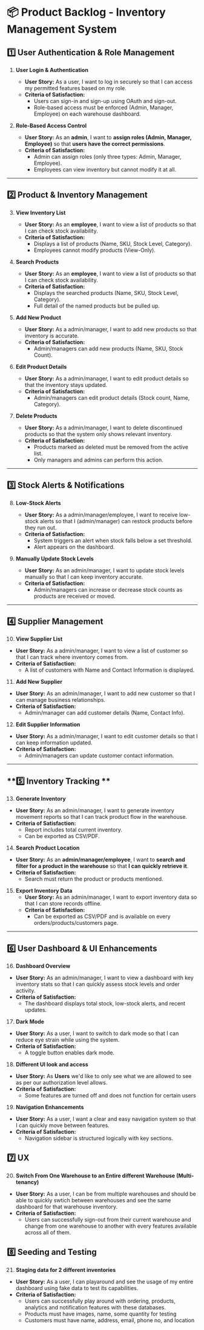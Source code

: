 # 📦 Product Backlog - Inventory Management System

## **1️⃣ User Authentication & Role Management**
1. **User Login & Authentication**  
   - **User Story:** As a user, I want to log in securely so that I can access my permitted features based on my role. 
   - **Criteria of Satisfaction:**  
     - Users can sign-in and sign-up using OAuth and sign-out.
     - Role-based access must be enforced (Admin, Manager, Employee) on each warehouse dashboard. 

2. **Role-Based Access Control**  
   - **User Story:** As an **admin**, I want to **assign roles (Admin, Manager, Employee)** so that **users have the correct permissions**.  
   - **Criteria of Satisfaction:**  
     - Admin can assign roles (only three types: Admin, Manager, Employee).
     - Employees can view inventory but cannot modify it at all.

---

## **2️⃣ Product & Inventory Management**
3. **View Inventory List**
   - **User Story:** As an **employee**, I want to view a list of products so that I can check stock availability.
   - **Criteria of Satisfaction:**  
     - Displays a list of products (Name, SKU, Stock Level, Category).
     - Employees cannot modify products (View-Only).

4. **Search Products**  
   - **User Story:** As an **employee**, I want to view a list of products so that I can check stock availability.  
   - **Criteria of Satisfaction:**  
     - Displays the searched products (Name, SKU, Stock Level, Category).
     - Full detail of the named products but be pulled up. 

5. **Add New Product**  
   - **User Story:** As a admin/manager, I want to add new products so that inventory is accurate.
   - **Criteria of Satisfaction:**  
     - Admin/managers can add new products (Name, SKU, Stock Count).

6. **Edit Product Details**  
   - **User Story:** As a admin/manager, I want to edit product details so that the inventory stays updated.
   - **Criteria of Satisfaction:**  
     - Admin/managers can edit product details (Stock count, Name, Category).
       
7. **Delete Products**
   - **User Story:** As a admin/manager, I want to delete discontinued products so that the system only shows relevant inventory.
   - **Criteria of Satisfaction:**
     - Products marked as deleted must be removed from the active list.
     - Only managers and admins can perform this action.
    

---

## **3️⃣ Stock Alerts & Notifications**
8. **Low-Stock Alerts**  
   - **User Story:** As a admin/manager/employee, I want to receive low-stock alerts so that I (admin/manager) can restock products before they run out.
   - **Criteria of Satisfaction:**  
     - System triggers an alert when stock falls below a set threshold.  
     - Alert appears on the dashboard.  

9. **Manually Update Stock Levels**
   - **User Story:** As an admin/manager, I want to update stock levels manually so that I can keep inventory accurate. 
   - **Criteria of Satisfaction:**  
     - Admin/managers can increase or decrease stock counts as products are received or moved. 

---

## **4️⃣ Supplier Management**
10. **View Supplier List**  
   - **User Story:** As a admin/manager, I want to view a list of customer so that I can track where inventory comes from.
   - **Criteria of Satisfaction:**  
     - A list of customers with Name and Contact Information is displayed.

11. **Add New Supplier**  
   - **User Story:** As an admin/manager, I want to add new customer so that I can manage business relationships.
   - **Criteria of Satisfaction:**  
     - Admin/manager can add customer details (Name, Contact Info).

12. **Edit Supplier Information**  
   - **User Story:** As a admin/manager, I want to edit customer details so that I can keep information updated.  
   - **Criteria of Satisfaction:**  
     - Admin/managers can update customer contact information.

---

## **5️⃣ Inventory Tracking **
13. **Generate Inventory**  
   - **User Story:** As an admin/manager, I want to generate inventory movement reports so that I can track product flow in the warehouse.
   - **Criteria of Satisfaction:**  
     - Report includes total current inventory.
     - Can be exported as CSV/PDF. 

14. **Search Product Location**  
   - **User Story:** As an **admin/manager/employee**, I want to **search and filter for a product in the warehouse** so that **I can quickly retrieve it**.  
   - **Criteria of Satisfaction:**  
     - Search must return the product or products mentioned.

15. **Export Inventory Data**
    - **User Story:** As an admin/manager, I want to export inventory data so that I can store records offline.
    - **Criteria of Satisfaction:**
      - Can be exported as CSV/PDF and is available on every orders/products/customers page.

---

## **6️⃣ User Dashboard & UI Enhancements**
16. **Dashboard Overview**  
   - **User Story:** As an admin/manager, I want to view a dashboard with key inventory stats so that I can quickly assess stock levels and order activity.  
   - **Criteria of Satisfaction:**  
     - The dashboard displays total stock, low-stock alerts, and recent updates.

17. **Dark Mode**  
   - **User Story:** As a user, I want to switch to dark mode so that I can reduce eye strain while using the system.
   - **Criteria of Satisfaction:**  
     - A toggle button enables dark mode. 

18. **Different UI look and access**  
   - **User Story:** As **Users** we'd like to only see what we are allowed to see as per our authorization level allows.
   - **Criteria of Satisfaction:**  
     - Some features are turned off and does not function for certain users
    
19. **Navigation Enhancements**
   - **User Story:** As a user, I want a clear and easy navigation system so that I can quickly move between features.
   - **Criteria of Satisfaction:**
     - Navigation sidebar is structured logically with key sections.
    
     
## **7️⃣ UX**
20. **Switch From One Warehouse to an Entire different Warehouse (Multi-tenancy)**  
   - **User Story:** As a user, I can be from multiple warehouses and should be able to quickly swtich between warehouses and see the same dashboard for that warehouse inventory.
   - **Criteria of Satisfaction:**  
     - Users can successfully sign-out from their current warehouse and change from one warehouse to another with every features available across all of them.
    

## **8️⃣ Seeding and Testing**     
21. **Staging data for 2 different inventories**  
   - **User Story:** As a user, I can playaround and see the usage of my entire dashboard using fake data to test its capabilities.
   - **Criteria of Satisfaction:**  
     - Users can successfully play around with ordering, products, analytics and notification features with these databases.
     - Products must have images, name, some quantity for testing
     - Customers must have name, address, email, phone no, and location
